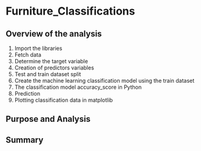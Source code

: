 # Furniture_Classifications

## Overview of the analysis
1. Import the libraries
2. Fetch data
3. Determine the target variable
4. Creation of predictors variables
5. Test and train dataset split
6. Create the machine learning classification model using the train dataset
7. The classification model accuracy_score in Python
8. Prediction
9. Plotting classification data in matplotlib

## Purpose and Analysis

## Summary
